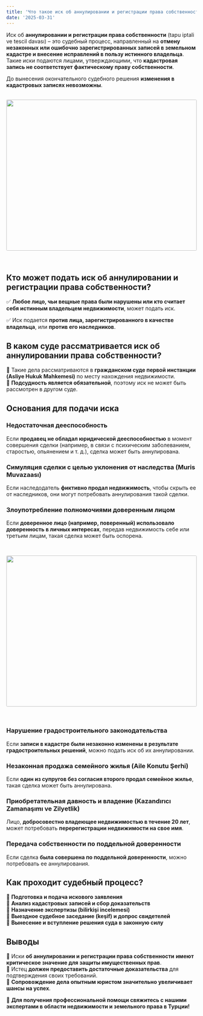 ```yaml
---
title: 'Что такое иск об аннулировании и регистрации права собственности?'
date: '2025-03-31'
---
```


Иск об **аннулировании и регистрации права собственности** (tapu iptali ve tescil davası) – это судебный процесс, направленный на **отмену незаконных или ошибочно зарегистрированных записей в земельном кадастре и внесение исправлений в пользу истинного владельца**. Такие иски подаются лицами, утверждающими, что **кадастровая запись не соответствует фактическому праву собственности**.

До вынесения окончательного судебного решения **изменения в кадастровых записях невозможны**.
<img src="https://karayaka.ru/assets/images/articles/article7.jpg" width=100% height="400" style="object-fit: cover; border-radius: 3px; margin: 30px auto;" />

## Кто может подать иск об аннулировании и регистрации права собственности?

✅ **Любое лицо, чьи вещные права были нарушены или кто считает себя истинным владельцем недвижимости**, может подать иск.

✅ Иск подается **против лица, зарегистрированного в качестве владельца**, или **против его наследников**.

## В каком суде рассматривается иск об аннулировании права собственности?

🔹 Такие дела рассматриваются в **гражданском суде первой инстанции (Asliye Hukuk Mahkemesi)** по месту нахождения недвижимости.  
🔹 **Подсудность является обязательной**, поэтому иск не может быть рассмотрен в другом суде.

## Основания для подачи иска

### Недостаточная дееспособность

Если **продавец не обладал юридической дееспособностью** в момент совершения сделки (например, в связи с психическим заболеванием, старостью, опьянением и т. д.), сделка может быть аннулирована.

### Симуляция сделки с целью уклонения от наследства (Muris Muvazaası)

Если наследодатель **фиктивно продал недвижимость**, чтобы скрыть ее от наследников, они могут потребовать аннулирования такой сделки.

### Злоупотребление полномочиями доверенным лицом

Если **доверенное лицо (например, поверенный) использовало доверенность в личных интересах**, передав недвижимость себе или третьим лицам, такая сделка может быть оспорена.

<img src="https://karayaka.ru/assets/images/articles/article7.2.jpg" width=100% height="400" style="object-fit: cover; border-radius: 3px; margin: 30px auto;" />

### Нарушение градостроительного законодательства

Если **записи в кадастре были незаконно изменены в результате градостроительных решений**, можно подать иск об их аннулировании.

### Незаконная продажа семейного жилья (Aile Konutu Şerhi)

Если **один из супругов без согласия второго продал семейное жилье**, такая сделка может быть аннулирована.

### Приобретательная давность и владение (Kazandırıcı Zamanaşımı ve Zilyetlik)

Лицо, **добросовестно владеющее недвижимостью в течение 20 лет**, может потребовать **перерегистрации недвижимости на свое имя**.

### Передача собственности по поддельной доверенности

Если сделка **была совершена по поддельной доверенности**, можно потребовать ее аннулирования.

## Как проходит судебный процесс?

📌 **Подготовка и подача искового заявления**  
📌 **Анализ кадастровых записей и сбор доказательств**  
📌 **Назначение экспертизы (bilirkişi incelemesi)**  
📌 **Выездное судебное заседание (keşif) и допрос свидетелей**  
📌 **Вынесение и вступление решения суда в законную силу**

## Выводы

📌 Иски **об аннулировании и регистрации права собственности** **имеют критическое значение для защиты имущественных прав**.  
📌 Истец **должен предоставить достаточные доказательства** для подтверждения своих требований.  
📌 **Сопровождение дела опытным юристом значительно увеличивает шансы на успех**.

📌 **Для получения профессиональной помощи свяжитесь с нашими экспертами в области недвижимости и земельного права в Турции!**
